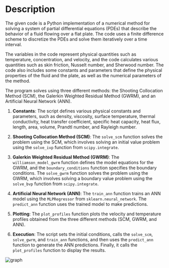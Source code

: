# Description
The given code is a Python implementation of a numerical method for solving a system of partial differential equations (PDEs) that describe the behavior of a fluid flowing over a flat plate. The code uses a finite difference scheme to discretize the PDEs and solve them iteratively over a time interval.

The variables in the code represent physical quantities such as temperature, concentration, and velocity, and the code calculates various quantities such as skin friction, Nusselt number, and Sherwood number. The code also includes some constants and parameters that define the physical properties of the fluid and the plate, as well as the numerical parameters of the method.

The program solves using three different methods: the Shooting Collocation Method (SCM), the Galerkin Weighted Residual Method (GWRM), and an Artificial Neural Network (ANN).

1. **Constants**: The script defines various physical constants and parameters, such as density, viscosity, surface temperature, thermal conductivity, heat transfer coefficient, specific heat capacity, heat flux, length, area, volume, Prandtl number, and Rayleigh number.

2. **Shooting Collocation Method (SCM)**: The `solve_scm` function solves the problem using the SCM, which involves solving an initial value problem using the `solve_ivp` function from `scipy.integrate`.

3. **Galerkin Weighted Residual Method (GWRM)**: The `williamson_model_gwrm` function defines the model equations for the GWRM, and the `boundary_conditions` function specifies the boundary conditions. The `solve_gwrm` function solves the problem using the GWRM, which involves solving a boundary value problem using the `solve_bvp` function from `scipy.integrate`.

4. **Artificial Neural Network (ANN)**: The `train_ann` function trains an ANN model using the `MLPRegressor` from `sklearn.neural_network`. The `predict_ann` function uses the trained model to make predictions.

5. **Plotting**: The `plot_profiles` function plots the velocity and temperature profiles obtained from the three different methods (SCM, GWRM, and ANN).

6. **Execution**: The script sets the initial conditions, calls the `solve_scm`, `solve_gwrm`, and `train_ann` functions, and then uses the `predict_ann` function to generate the ANN predictions. Finally, it calls the `plot_profiles` function to display the results.

![graph](https://github.com/vamangsm03/Multi-Variable-Simulation/assets/153520105/df0843ec-339e-4c04-9651-f4b012838520)
